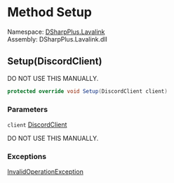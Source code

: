 # Method Setup

Namespace: [DSharpPlus.Lavalink](DSharpPlus.Lavalink.md)  
Assembly: DSharpPlus.Lavalink.dll

## <a id="DSharpPlus_Lavalink_LavalinkExtension_Setup_DSharpPlus_DiscordClient_"></a>Setup\(DiscordClient\)

DO NOT USE THIS MANUALLY.

```csharp
protected override void Setup(DiscordClient client)
```

### Parameters

`client` [DiscordClient](DSharpPlus.DiscordClient.md)

DO NOT USE THIS MANUALLY.

### Exceptions

[InvalidOperationException](https://learn.microsoft.com/dotnet/api/system.invalidoperationexception)

